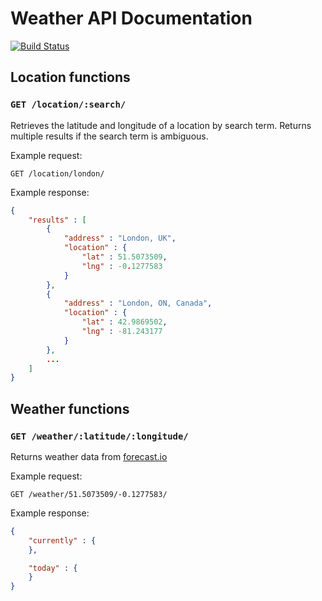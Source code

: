 # Weather API Documentation

[![Build Status](https://travis-ci.org/kieranajp/weatherapi.png)](https://travis-ci.org/kieranajp/weatherapi)

## Location functions

### `GET /location/:search/`

Retrieves the latitude and longitude of a location by search term. Returns multiple results if the search term is ambiguous.

Example request:

```
GET /location/london/
```

Example response:

```json
{
	"results" : [
		{
			"address" : "London, UK",
			"location" : {
				"lat" : 51.5073509,
				"lng" : -0.1277583
			}
		},
		{
			"address" : "London, ON, Canada",
			"location" : {
				"lat" : 42.9869502,
				"lng" : -81.243177
			}
		},
		...
	]
}

```

## Weather functions

### `GET /weather/:latitude/:longitude/`

Returns weather data from [forecast.io](//forecast.io)

Example request:

```
GET /weather/51.5073509/-0.1277583/
```

Example response:

```json
{
	"currently" : {
	},

	"today" : {
	}
}
```

